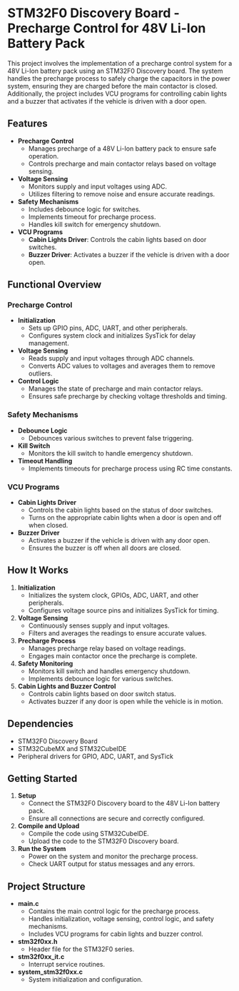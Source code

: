 # STM32F0 Discovery Board - Precharge Control for 48V Li-Ion Battery Pack

This project involves the implementation of a precharge control system for a 48V Li-Ion battery pack using an STM32F0 Discovery board. The system handles the precharge process to safely charge the capacitors in the power system, ensuring they are charged before the main contactor is closed. Additionally, the project includes VCU programs for controlling cabin lights and a buzzer that activates if the vehicle is driven with a door open.

## Features

- **Precharge Control**
  - Manages precharge of a 48V Li-Ion battery pack to ensure safe operation.
  - Controls precharge and main contactor relays based on voltage sensing.
- **Voltage Sensing**
  - Monitors supply and input voltages using ADC.
  - Utilizes filtering to remove noise and ensure accurate readings.
- **Safety Mechanisms**
  - Includes debounce logic for switches.
  - Implements timeout for precharge process.
  - Handles kill switch for emergency shutdown.
- **VCU Programs**
  - **Cabin Lights Driver**: Controls the cabin lights based on door switches.
  - **Buzzer Driver**: Activates a buzzer if the vehicle is driven with a door open.

## Functional Overview

### Precharge Control

- **Initialization**
  - Sets up GPIO pins, ADC, UART, and other peripherals.
  - Configures system clock and initializes SysTick for delay management.
- **Voltage Sensing**
  - Reads supply and input voltages through ADC channels.
  - Converts ADC values to voltages and averages them to remove outliers.
- **Control Logic**
  - Manages the state of precharge and main contactor relays.
  - Ensures safe precharge by checking voltage thresholds and timing.

### Safety Mechanisms

- **Debounce Logic**
  - Debounces various switches to prevent false triggering.
- **Kill Switch**
  - Monitors the kill switch to handle emergency shutdown.
- **Timeout Handling**
  - Implements timeouts for precharge process using RC time constants.

### VCU Programs

- **Cabin Lights Driver**
  - Controls the cabin lights based on the status of door switches.
  - Turns on the appropriate cabin lights when a door is open and off when closed.
- **Buzzer Driver**
  - Activates a buzzer if the vehicle is driven with any door open.
  - Ensures the buzzer is off when all doors are closed.

## How It Works

1. **Initialization**
   - Initializes the system clock, GPIOs, ADC, UART, and other peripherals.
   - Configures voltage source pins and initializes SysTick for timing.
2. **Voltage Sensing**
   - Continuously senses supply and input voltages.
   - Filters and averages the readings to ensure accurate values.
3. **Precharge Process**
   - Manages precharge relay based on voltage readings.
   - Engages main contactor once the precharge is complete.
4. **Safety Monitoring**
   - Monitors kill switch and handles emergency shutdown.
   - Implements debounce logic for various switches.
5. **Cabin Lights and Buzzer Control**
   - Controls cabin lights based on door switch status.
   - Activates buzzer if any door is open while the vehicle is in motion.

## Dependencies

- STM32F0 Discovery Board
- STM32CubeMX and STM32CubeIDE
- Peripheral drivers for GPIO, ADC, UART, and SysTick

## Getting Started

1. **Setup**
   - Connect the STM32F0 Discovery board to the 48V Li-Ion battery pack.
   - Ensure all connections are secure and correctly configured.
2. **Compile and Upload**
   - Compile the code using STM32CubeIDE.
   - Upload the code to the STM32F0 Discovery board.
3. **Run the System**
   - Power on the system and monitor the precharge process.
   - Check UART output for status messages and any errors.

## Project Structure

- **main.c**
  - Contains the main control logic for the precharge process.
  - Handles initialization, voltage sensing, control logic, and safety mechanisms.
  - Includes VCU programs for cabin lights and buzzer control.
- **stm32f0xx.h**
  - Header file for the STM32F0 series.
- **stm32f0xx_it.c**
  - Interrupt service routines.
- **system_stm32f0xx.c**
  - System initialization and configuration.

